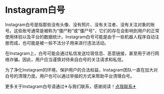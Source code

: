 # Instagram白号

Instagram白号是指那些没有头像、没有照片、没有关注者、没有关注对象的账号。这些账号通常是被称为“僵尸粉”或“僵尸号”，它们的存在会影响到用户的正常使用体验以及平台的数据统计。Instagram白号可能是由于一些机器人程序自动注册而成，也可能是被一些不法分子用来进行违法活动。

在Instagram上，白号可能会通过私信发送垃圾信息、恶意链接，甚至用于进行网络诈骗。因此，用户应当谨慎对待来自白号的关注请求和私信。

为了净化Instagram的环境，保护用户的合法权益，Instagram团队一直在加大对白号的清理力度。用户也可以通过举报的方式来帮助平台清理白号。

更多关于Instagram白号请通过✈与我们联系，感谢阅读！[点我联系✈](https://pro.G208.com)